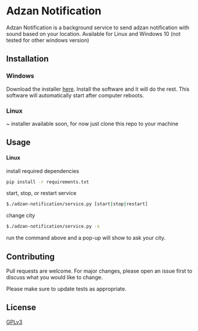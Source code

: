 # Adzan Notification 

Adzan Notification is a background service to send adzan notification with sound based on your location. 
Available for Linux and Windows 10 (not tested for other windows version)

## Installation

### Windows
Download the installer [here](https://github.com/versa-syahptr/Adzan-Notification). Install the software and it will do the rest. 
This software will automatically start after computer reboots.

### Linux

~ installer available soon, for now just clone this repo to your machine


## Usage

#### Linux

install required dependencies
```bash
pip install -r requirements.txt
```

start, stop, or restart service
```bash
$./adzan-notification/service.py [start|stop|restart]
```

change city
```bash
$./adzan-notification/service.py -s
```
run the command above and a pop-up will show to ask your city.

## Contributing
Pull requests are welcome. For major changes, please open an issue first to discuss what you would like to change.

Please make sure to update tests as appropriate.



## License
[GPLv3](https://github.com/versa-syahptr/Adzan-Notification/blob/master/COPYING)
